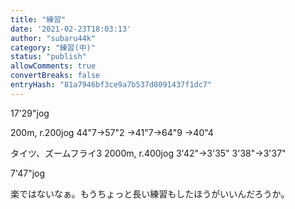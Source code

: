 ```yaml
---
title: "練習"
date: '2021-02-23T18:03:13'
author: "subaru44k"
category: "練習(中)"
status: "publish"
allowComments: true
convertBreaks: false
entryHash: "81a7946bf3ce9a7b537d8091437f1dc7"
---
```

17'29"jog

200m, r.200jog
44"7→57"2
→41"7→64"9
→40"4

タイツ、ズームフライ3
2000m, r.400jog
3'42"→3'35"
3'38"→3'37"

7'47"jog

楽ではないなぁ。もうちょっと長い練習もしたほうがいいんだろうか。
